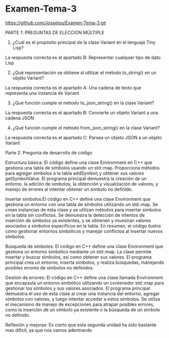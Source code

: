 # Examen-Tema-3

https://github.com/Josseluu/Examen-Tema-3.git

PARTE 1: PREGUNTAS DE ELECCIÓN MÚLTIPLE

1. ¿Cuál es el propósito principal de la clase Variant en el lenguaje Tiny Lisp?

La respuesta correcta es el apartado B: Representar cualquier tipo de dato Lisp

2. ¿Qué representación se obtiene al utilizar el método to_string() en un objeto Variant?

La respuesta correcta es el apartado A: Una cadena de texto que representa una instancia de Variant

3. ¿Qué función cumple el método to_json_string() en la clase Variant?

La respuesta correcta es el apartado B: Convierte un objeto Variant a una cadena JSON

4. ¿Qué función cumple el método from_json_string() en la clase Variant?

La respuesta correcta es el apartado C: Parsea un objeto JSON a un objeto Variant


Parte 2: Pregunta de desarrollo de código 

Estructura básica: El código define una clase Environment en C++ que gestiona una tabla de símbolos usando un std::map. Proporciona métodos para agregar símbolos a la tabla addSymbol¡ y obtener sus valores getSymbolValue. El programa principal demuestra la creación de un entorno, la adición de símbolos, la obtención y visualización de valores, y manejo de errores al intentar obtener un símbolo no definido.

Insertar simbolos:El código en C++ define una clase Environment que gestiona un entorno con una tabla de símbolos utilizando un std::map. Se crean instancias de esta clase y se utilizan métodos para insertar símbolos en la tabla sin conflictos. Se demuestra la detección de intentos de inserción de símbolos ya existentes, y se obtienen y muestran valores asociados a símbolos específicos en la tabla. En resumen, el código ilustra cómo gestionar entornos simbólicos y manejar conflictos al insertar nuevos símbolos.

Búsqueda de símbolos: El código en C++ define una clase Environment que gestiona un entorno simbólico mediante un std::map. La clase permite insertar y buscar símbolos, así como obtener sus valores. El programa principal crea un entorno, inserta símbolos, y realiza búsquedas, manejando posibles errores de símbolos no definidos.

Gestión de errores: El código en C++ define una clase llamada Environment que encapsula un entorno simbólico utilizando un contenedor std::map para gestionar los símbolos y sus valores asociados. El programa principal demuestra el uso de esta clase al crear una instancia del entorno, agregar símbolos con valores, y luego intentar acceder a estos símbolos. Se utiliza el mecanismo de manejo de excepciones para atrapar posibles errores, como la inserción de un símbolo ya existente o la búsqueda de un símbolo no definido.

Reflexión y mejoras: Es cierto que esta segunda unidad ha sido bastante mas dificil, ya que nos vamos adentrando
